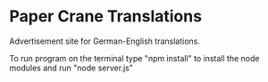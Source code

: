 # Paper Crane Translations

Advertisement site for German-English translations. 

To run program on the terminal type "npm install" to install the node modules and run  "node server.js"
